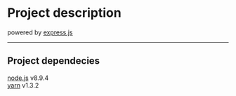 # Project description

powered by [express.js](https://expressjs.com/)

---

## Project dependecies

[node.js](https://nodejs.org/en/) v8.9.4  
[yarn](https://yarnpkg.com/lang/en/) v1.3.2
